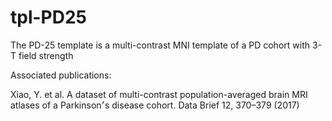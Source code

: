 # tpl-PD25
 The PD-25 template is a multi-contrast MNI template of a PD cohort with 3-T field strength


Associated publications: 

Xiao, Y. et al. A dataset of multi-contrast population-averaged brain MRI atlases of a Parkinson׳s disease cohort. Data Brief 12, 370–379 (2017)
